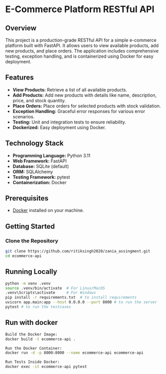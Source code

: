 # E-Commerce Platform RESTful API

## Overview

This project is a production-grade RESTful API for a simple e-commerce platform built with FastAPI. It allows users to view available products, add new products, and place orders. The application includes comprehensive testing, exception handling, and is containerized using Docker for easy deployment.

## Features

- **View Products:** Retrieve a list of all available products.
- **Add Products:** Add new products with details like name, description, price, and stock quantity.
- **Place Orders:** Place orders for selected products with stock validation.
- **Exception Handling:** Graceful error responses for various error scenarios.
- **Testing:** Unit and integration tests to ensure reliability.
- **Dockerized:** Easy deployment using Docker.

## Technology Stack

- **Programming Language:** Python 3.11
- **Web Framework:** FastAPI
- **Database:** SQLite (default)
- **ORM:** SQLAlchemy
- **Testing Framework:** pytest
- **Containerization:** Docker

## Prerequisites

- [Docker](https://www.docker.com/get-started) installed on your machine.

## Getting Started

### Clone the Repository

```bash
git clone https://github.com/ritiksingh2020/zania_assingment.git
cd ecommerce-api
```

## Running Locally

```bash
python -m venv .venv
source .venv/bin/activate  # For Linux/MacOS
.venv\Scripts\activate     # For Windows
pip install -r requirements.txt  # to install requirements
uvicorn app.main:app --host 0.0.0.0 --port 8000 # to run the server
pytest # to run the testcases
```

## Run with docker

``` bash
Build the Docker Image:
docker build -t ecommerce-api .

Run the Docker Container:
docker run -d -p 8000:8000 --name ecommerce-api ecommerce-api

Run Tests Inside Docker:
docker exec -it ecommerce-api pytest
```

